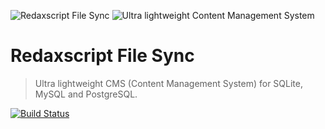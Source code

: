 ![Redaxscript File Sync](https://dummyimage.com/1000x300/323e4c/ffffff&text=Redaxscript+File+Sync)
![Ultra lightweight Content Management System](http://dummyimage.com/1000x100/323e4c/ffffff&text=Ultra+lightweight+Content+Management+System)


Redaxscript File Sync
=====================

> Ultra lightweight CMS (Content Management System) for SQLite, MySQL and PostgreSQL.

[![Build Status](https://img.shields.io/travis/redaxmedia/redaxscript-file-sync.svg?style=flat)](https://travis-ci.org/redaxmedia/redaxscript-file-sync)
